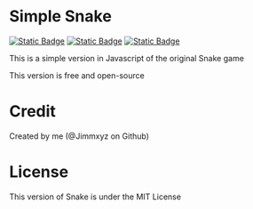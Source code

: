 <p>
  <h1>Simple Snake</h1>
  <a href="LICENSE"><img alt="Static Badge" src="https://img.shields.io/badge/License_:-MIT-orange"></a>
  <a href="https://jimmxyz.github.io/Snake/"><img alt="Static Badge" src="https://img.shields.io/badge/Play_it_with_:-Github_Pages-green"></a>
  <a href="https://github.com/Jimmxyz/Snake/releases/tag/Release"><img alt="Static Badge" src="https://img.shields.io/badge/Download_on_:-Last%20release-blue"></a>
</p>

This is a simple version in Javascript of the original Snake game

This version is free and open-source

# Credit

Created by me (@Jimmxyz on Github)

# License
This version of Snake is under the MIT License
